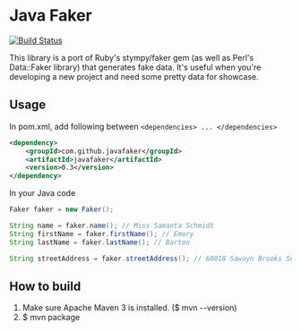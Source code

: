 Java Faker
==========

[![Build Status](https://travis-ci.org/DiUS/java-faker.png?branch=master)](https://travis-ci.org/DiUS/java-faker)

This library is a port of Ruby's stympy/faker gem (as well as Perl's Data::Faker library) that generates fake data.
It's useful when you're developing a new project and need some pretty data for showcase.

Usage
-----
In pom.xml, add following between `<dependencies> ... </dependencies>`

```xml
<dependency>
    <groupId>com.github.javafaker</groupId>
    <artifactId>javafaker</artifactId>
    <version>0.3</version>
</dependency>
```

In your Java code

```java
Faker faker = new Faker();

String name = faker.name(); // Miss Samanta Schmidt
String firstName = faker.firstName(); // Emory
String lastName = faker.lastName(); // Barton

String streetAddress = faker.streetAddress(); // 60018 Sawayn Brooks Suite 449
```

How to build
------------
1. Make sure Apache Maven 3 is installed. ($ mvn --version)
2. $ mvn package
